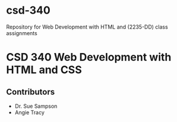 # csd-340
Repository for Web Development with HTML and (2235-DD) class assignments

# CSD 340 Web Development with HTML and CSS

## Contributors
  - Dr. Sue Sampson
  - Angie Tracy
